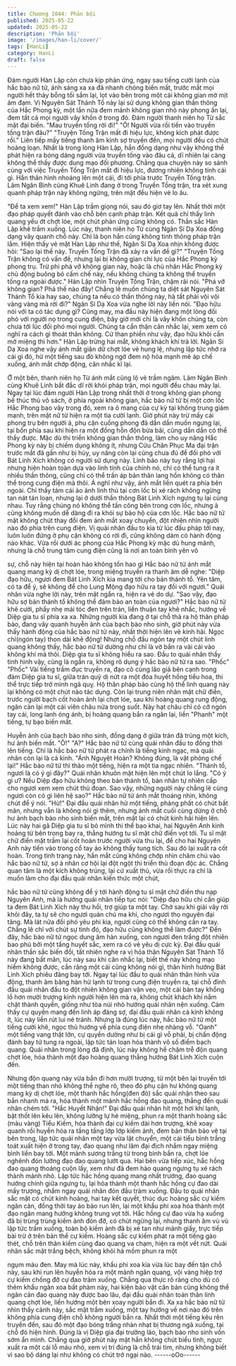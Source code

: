 ```yaml
---
title: Chương 1044: Phản bội
published: 2025-05-22
updated: 2025-05-22
description: 'Phản bội'
image: '/images/han-li/cover/'
tags: [HanLi]
category: HanLi
draft: false
---
```


Đám người Hàn Lập còn chưa kịp phản ứng, ngay sau tiếng cười
lạnh của hắc bào nữ tử, ánh sáng xa xa đã nhanh chóng biến
mất, trước mắt mọi người hết thảy bỗng tối sầm lại, lọt vào bên
trong một cái không gian mờ mịt ảm đạm.
Vị Nguyên Sát Thánh Tổ này lại sử dụng không gian thần thông
của Hắc Phong kỳ, một lần nữa đem mảnh không gian nhỏ này
phong ấn lại, đem tất cả mọi người vây khốn ở trong đó.
Đám người thanh niên họ Từ sắc mặt đại biến.
"Mau truyền tống rời đi!"
"Ô! Người vừa rồi tiến vào truyền tống trận đâu?"
"Truyện Tống Trận mất đi hiệu lực, không kích phát được rồi."
Liên tiếp mấy tiếng thanh âm kinh sợ truyền đến, mọi người đều
có chút hoảng loạn.
Nhất là trong lòng Hàn Lập, hắn đồng dạng như vậy không thể
phát hiện ra bóng dáng người vừa truyền tống vào đâu cả, dĩ
nhiên lại càng không thể thấy được dung mạo đối phương.
Chẳng qua chuyện này so sánh cùng với việc Truyền Tống Trận
mất đi hiệu lực, đương nhiên không tính cái gì.
Hắn thân hình nhoáng lên một cái, đi tới phía trước Truyền Tống
trận.
Lâm Ngân Bình cùng Khuê Linh đang ở trong Truyền Tống trận,
tra xét xung quanh pháp trận này không ngừng, trên mặt đều hiện
vẻ lo âu.

"Để ta xem xem!" Hàn Lập trầm giọng nói, sau đó giơ tay lên.
Nhất thời một đạo pháp quyết đánh vào chỗ bên cạnh pháp trận.
Kết quả chỉ thấy linh quang yếu ớt chợt lóe, một chút phản ứng
cũng không có.
Thần sắc Hàn Lập khẽ trầm xuống.
Lúc này, thanh niên họ Từ cùng Ngân Sí Dạ Xoa đồng dạng vây
quanh chỗ này. Chỉ là bọn hắn cũng không tinh thông pháp trận
lắm. Hiện thấy vẻ mặt Hàn Lập như thế, Ngân Sí Dạ Xoa nhịn
không được hỏi:
"Sao lại thế này. Truyền Tống Trận đã xảy ra vấn đề gì?"
"Truyện Tống Trận không có vấn đề, nhưng lại bị không gian chi
lực của Hắc Phong kỳ phong trụ. Trừ phi phá vỡ không gian này,
hoặc là chủ nhân Hắc Phong kỳ chủ động buông bỏ cấm chế này,
nếu không chúng ta không thể truyền tống ra ngoài được." Hàn
Lập nhìn Truyện Tống Trận, chậm rãi nói.
"Phá vỡ không gian? Phá thế nào đây! Chẳng lẽ muốn chúng ta
diệt sát Nguyên Sát Thánh Tổ kia hay sao, chúng ta nếu có thần
thông này, hà tất phải vội vội vàng vàng mà rời đi?" Ngân Sí Dạ
Xoa vừa nghe lời này liền nói.
"Đạo hữu nói với ta có tác dụng gì? Cũng may, ma đầu này hiện
đang một lòng đối phó với người nọ trong cung điện, bây giờ mới
chỉ là vây khốn chúng ta, còn chưa tới lúc đối phó mọi người.
Chúng ta cẩn thận cân nhắc lại, xem xem có nghĩ ra cách gì thoát
thân không. Cứ than phiền như vậy, đạo hữu khỏi cần mở miệng
thì hơn."
Hàn Lập trừng hai mắt, không khách khí trả lời.
Ngân Sí Dạ Xoa nghe vậy ánh mắt giận dữ chợt lóe vẻ hung lệ,
nhưng lập tức nhớ ra cái gì đó, hừ một tiếng sau đó không ngờ
đem nộ hỏa mạnh mẽ áp chế xuống, ánh mắt chớp động, cân
nhắc kĩ lại.

Ở một bên, thanh niên họ Từ ánh mắt cũng lộ vẻ trầm ngâm.
Lâm Ngân Bình cùng Khuê Linh bất đắc dĩ rời khỏi pháp trận, mọi
người đều chau mày lại.
Ngay tại lúc đám người Hàn Lập trong nhất thời ở trong không
gian phong bế thúc thủ vô sách, ở phía ngoài không gian, hắc bào
nữ tử bị một cơn lốc Hắc Phong bao vây trong đó, xem ra ô mang
của cự kỳ tại không trung giảm mạnh, trên mặt nữ tử hiện ra một
tia cười lạnh.
Giờ phút này trừ mấy cái phong trụ bên người ả, phụ cận cuồng
phong đã dần dần muốn ngưng lại, tại bốn phía sau khi hiện ra
một đống hỗn độn bừa bãi, cũng dần dần có thể thấy được.
Mặc dù thi triển không gian thần thông, làm cho uy năng Hắc
Phong kỳ này bị chiếm dụng không ít, nhưng Cửu Chân Phục Ma
đại trận trước mắt đã gần như bị hủy, uy năng còn lại cũng chưa
đủ để đối phó với Bát Linh Xích không có người sử dụng này.
Linh bảo này tuy rằng lợi hại nhưng hiện hoàn toàn dựa vào linh
tính của chính nó, chỉ có thể tung ra ít nhiều thần thông, cũng chỉ
có thể trấn áp bản thân lang hồn không có thân thể trong cung
điện mà thôi.
Ả nghĩ như vậy, ánh mắt liền quét ra phía bên ngoài.
Chỉ thấy tám cái ảo ảnh linh thú tại cơn lốc bị xé rách không
ngừng tan nát tán loạn, nhưng lại ở dưới thần thông Bát Linh Xích
ngưng tụ lại cùng nhau. Tuy rằng chúng nó không thể tấn công
bên trong cơn lốc, nhưng ả cũng không muốn dễ dàng đi ra khỏi
sự bảo hộ của cơn lốc.
Hắc bào nữ tử mặt không chút thay đổi đem ánh mắt xoay
chuyển, đột nhiên nhìn người nào đó phía trên cung điện. Vị quái
nhân đầu to kia từ lúc đấu pháp tới nay, luôn luôn đứng ở phụ cận
không có rời đi, cũng không dám có hành động nào khác.
Vừa rồi dưới ác phong của Hắc Phong kỳ mặc dù hung mãnh,
nhưng là chỗ trung tâm cung điện cũng là nơi an toàn bình yên vô

sự, chỗ này hiện tại hoàn hảo không tổn hao gì
Hắc bào nữ tử ánh mắt quang mang kỳ dị chợt lóe, trong miệng
truyền ra thanh âm dễ nghe:
"Diệp đạo hữu, ngươi đem Bát Linh Xích kia mang tới cho bản
thánh tổ. Yên tâm, có ta để ý, sẽ không để cho Lung Mộng đạo
hữu ra tay đối với ngươi."
Quái nhân vừa nghe lời này, trên mặt ngẩn ra, hiện ra vẻ do dự.
"Sao vậy, đạo hữu sợ bản thánh tổ không thể đảm bảo an toàn
của ngươi?" Hắc bào nữ tử khẽ cười, phẩy nhẹ mái tóc đen trên
trán, liền thuận tay khẽ nhấc, hướng về Diệp gia tu sĩ phía xa xa.
Những người kia đang ở tại chỗ thả ra hộ thân pháp bảo, đang
vây quanh huyễn ảnh của bạch bào nho sinh, giờ phút này vừa
thấy hành động của hắc bào nữ tử này, nhất thời hiện lên vẻ kinh
hãi.
Ngọc chỉ(ngón tay) thon dài khẽ động!
Nhưng chỗ đầu ngón tay một chút linh quang không thấy, hắc bào
nữ tử dường như chỉ là vờ bắn ra vài cái vào không khí mà thôi.
Diệp gia tu sĩ không hiểu ra sao. Đầu to quái nhân thấy tình hình
vậy, cũng là ngẩn ra, không rõ dụng ý hắc bào nữ tử ra sao.
"Phốc" "Phốc" Vài tiếng trầm đục truyền ra, đạo cô cùng lão giả
bên cạnh trong đám Diệp gia tu sĩ, giữa trán quỷ dị nứt ra một đóa
huyết hồng tiểu hoa, thi thể trực tiếp trở mình ngã quỵ. Hộ thân
pháp bảo cùng hộ thể linh quang này lại không có một chút nào
tác dụng.
Còn lại trung niên nhân mặt chữ điền, trước người bạch cốt hoàn
ảnh lại chợt lóe, sau khi hoàng quang rung động, ngăn cản lại một
cái viên châu nửa trong suốt.
Này hạt châu chỉ có cỡ ngón tay cái, long lanh óng ánh, bị hoàng
quang bắn ra ngăn lại, liền "Phanh" một tiếng, tự bạo biến mất.

Huyễn ảnh của bạch bào nho sinh, đồng dạng ở giữa trán đã
trúng một kích, hư ảnh biến mất.
"Ô!"
"A?"
Hắc bào nữ tử cùng quái nhân đầu to đồng thời lên tiếng. Chỉ là
hắc bào nữ tử phát ra chính là tiếng kinh ngạc, mà quái nhân còn
lại là cả kinh.
"Ánh Nguyệt Hoàn? Không đúng, là vật phỏng chế lại!" Hắc bào
nữ tử thì thào một tiếng, hiện ra một tia ngạc nhiên.
"Thánh tổ, ngươi là có ý gì đây?" Quái nhân khuôn mặt hiện lên
một chút lo lắng.
"Có ý gì ư? Nếu Diệp đạo hữu không theo bản thánh tổ, bản nhân
tự nhiên cấp cho ngươi xem xem chút thủ đoạn. Sao vậy, những
người này chẳng lẽ cùng ngươi còn có gì liên hệ sao?" Hắc bào
nữ tử ánh mắt thoáng nhìn, không chút để ý nói.
"Hừ!" Đại đầu quái nhân hừ một tiếng, phảng phất có chút bất
mãn, nhưng vẫn là không nói gì thêm, nhưng ánh mắt cuối cùng
dừng ở chỗ hư ảnh bạch bào nho sinh biến mất, trên mặt lại có
chút kinh hãi hiện lên.
Lúc này hai gã Diệp gia tu sĩ bỏ mình thi thể bạo khai, hai Nguyên
Anh kinh hoảng từ bên trong bay ra, thẳng hướng tu sĩ mặt chữ
điền vọt tới.
Tu sĩ mặt chữ điền mặt trầm lại cốt hoàn trước người vừa thu lại,
để cho hai Nguyên Anh này tiến vào trong cổ tay áo không thấy
tung tích. Sau đó lại xuất ra cốt hoàn. Trong tình trạng này, hắn
mắt cũng không chớp nhìn chăm chú vào hắc bào nữ tử, sợ ả
nhân cơ hội lại đột ngột thi triển thủ đoạn độc ác.
Chẳng quan tâm là một kích không trúng, lại cứ xuất thủ, vừa rồi
thực ra chỉ là muốn làm cho đại đầu quái nhân kiến thức một chút,

hắc bào nữ tử cũng không để ý tới hành động tu sĩ mặt chữ điền
thu nạp Nguyên Anh, mà là hướng quái nhân tiếp tục nói:
"Diệp đạo hữu chỉ cần giúp ta đem Bát Linh Xích này thu hồi, trợ
giúp ta một tay. Chờ sau khi giải vây rời khỏi đây, ta tự sẽ cho
ngươi quán chú ma khí, cho ngươi thọ nguyên đại tăng. Mà lát
nữa đối phó yêu phi kia, ngươi cũng có thể không cần ra tay.
Chẳng lẽ chỉ với chút sự tình đó, đạo hữu cũng không thể làm
được?"
Đến đây, hắc bào nữ tử ngọc dung âm hàn xuống, con ngươi đen
trắng đột nhiên bao phủ bởi một tầng huyết sắc, xem ra có vẻ yêu
dị cực kỳ.
Đại đầu quái nhân thần sắc biến đổi, tất nhiên nghe ra vị hóa thân
Nguyên Sát Thánh Tổ này đang bất mãn, lúc này sau khi cân
nhắc lại, biết thế này không mạo hiểm không được, cắn răng một
cái cũng không nói gì, thân hình hướng Bát Linh Xích phiêu đãng
bay tới.
Ngay tại lúc đầu to quái nhân thân hình vừa động, thanh âm băng
hàn hừ lạnh từ trong cung điện truyền ra, tại chỗ đỉnh đầu quái
nhân đầu to đột nhiên không gian vặn vẹo, một cái bàn tay khổng
lồ hơn mười trượng kinh người hiện lên mà ra, không chút khách
khí nắm chặt thành quyền, giống như tòa núi nhỏ hướng quái
nhân nện xuống.
Cảm thấy cự quyền mang đến linh áp đáng sợ, đại đầu quái nhân
cả kinh không ít, lúc này liền rút lui né tránh. Nhưng là đúng lúc
này, hắc bào nữ tử một tiếng cười khẽ, ngọc thủ hướng về phía
cung điện nhẹ nhàng vỗ.
"Oanh" một tiếng vang thật lớn, cự quyền dường như bị cái gì vỗ
phải, bị chấn động đánh bay tứ tung ra ngoài, lập tức tán loạn hóa
thành vô số điểm bạch quang.
Quái nhân trong lòng đã định, lúc này không hề chậm trễ độn
quang chợt lóe, hóa thành một đạo hoàng quang thẳng hướng
Bát Linh Xích cuộn đến.

Nhưng độn quang này vừa bắn đi hơn mười trượng, từ một bên
lại truyền tới một tiếng than nhỏ không thể nghe rõ, theo đó phụ
cận hư không quang mang kỳ dị chợt lóe, một thanh hắc
hồng(đen đỏ) sắc quái nhận theo sau bắn nhanh mà ra, hóa
thành một mảnh hắc hồng đao quang, thẳng đến quái nhân chém
tới.
"Hắc Huyết Nhận!"
Đại đầu quái nhân hít một hơi khí lạnh, bật thốt lên kêu lên, không
lưỡng lự hé miệng, phun ra một thanh hoàng sắc (màu vàng) Tiểu
Kiếm, hóa thành đại cự kiếm dài hơn trượng, khẽ xoay quanh rồi
huyễn hóa ra tầng tầng lớp lớp kiếm ảnh, đem bản thân bảo vệ tại
bên trong, lập tức quái nhân một tay vừa lật chuyển, một cái tiểu
bình trắng toát xuất hiện ở trong tay, đao quang như lâm đại địch
nhắm ngay miệng bình liền bay tới.
Một mảnh sương trắng từ trong bình bắn ra, chợt lóe nghênh đón
lưỡng đạo đao quang lướt qua.
Hai bên vừa tiếp xúc, hắc hồng đao quang thoáng cuộn lấy, xem
như đã đem hào quang ngưng tụ xé rách thành mảnh nhỏ. Lập
tức hắc hồng quang mang nhất trướng, đao quang hướng chính
giữa ngưng tụ, lại hóa thành một thanh hắc hồng cự đao dài mấy
trượng, nhắm ngay quái nhân đón đầu trảm xuống.
Đầu to quái nhân sắc mặt có chút kinh hoảng, hai tay kết quyết,
thúc dục hoàng sắc cự kiếm ngăn cản, đồng thời tay áo bào run
lên, lại một khẩu phi xoa hóa thành một đạo ngân mang hướng
không trung vọt tới.
Hắc hồng cự đao vừa hạ xuống đã bị trùng trùng kiếm ảnh đón
đỡ, có chút ngừng lại, nhưng thanh âm vù vù lập tức trầm xuống,
toàn bộ kiếm ảnh đã bị xé tan như mảnh giấy, trực tiếp bài trừ ở
trên bản thể cự kiếm.
Hoàng sắc cự kiếm phát ra một tiếng gào thét, chỗ trên thân kiếm
cùng đao quang va chạm, hiện ra một vết nứt.
Quái nhân sắc mặt trắng bệch, không khỏi há mồm phun ra một

ngụm máu đen. May mà lúc này, khẩu phi xoa kia vừa lúc bay đến
tận chỗ này, sau khi run lên huyễn hóa ra một mảnh ngân quang,
vội vàng hiệp trợ cự kiếm chống đỡ cự đao trảm xuống.
Chẳng qua thực rõ ràng cho dù có thêm khẩu ngân xoa bất phàm
này, hai kiện bảo vật căn bản cũng không thể ngăn cản đao
quang này được bao lâu, đại đầu quái nhân toàn thân linh quang
chợt lóe, liền hướng một bên xoay người bắn đi.
Xa xa hắc bào nữ tử nhìn thấy cảnh này, sắc mặt trầm xuống, một
tay hướng về nơi nào đó trên không phía cung điện chỗ không
người bắn ra.
Nhất thời một tiếng kêu rên truyền đến, sau đó một đạo bóng
trắng nhàn nhạt bị thương ngã xuống, tại chỗ đó hiện hình.
Đúng là vị Diệp gia đại trưởng lão, bạch bào nho sinh vốn sớm ẩn
mình.
Chẳng qua giờ phút này mặt hắn không chút biểu tình, ngực xuất
ra một cái lỗ máu nhỏ, xem vị trí đúng là chỗ trái tim, nhưng
không biết vì sao bộ dáng lại như không có chút trở ngại nào.
------oOo------
